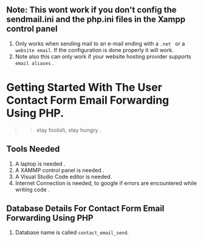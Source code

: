 ## Note: This wont work if you don't config the sendmail.ini and the php.ini files in the Xampp control panel 
1. Only works when sending mail to an e-mail ending with a ```.net ``` or a ``` website email ```. If the configuration is done properly it will work.
2. Note also this can only work if your website hosting provider supports ``` email aliases ``` .

# Getting Started With The User Contact Form Email Forwarding Using PHP.
>>  stay foolish, stay hungry .

## Tools Needed
1. A laptop is needed .
2. A XAMMP control panel is needed .
3. A Visual Studio Code editor is needed.
4. Internet Connection is needed, to google if errors are encountered  while writing code .

## Database Details For Contact Form Email Forwarding Using PHP

1. Database name is called ``` contact_email_send ```.
